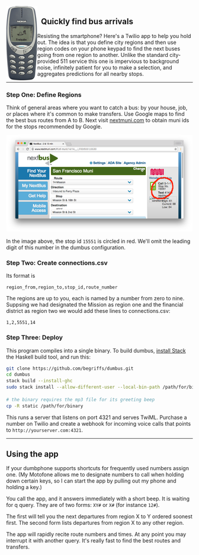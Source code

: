 <img align="left" src="little-nokia.png" />

## &nbsp; Quickly find bus arrivals

Resisting the smartphone? Here's a Twilio app to help you hold out.
The idea is that you define city regions and then use region codes
on your phone keypad to find the next buses going from one region
to another. Unlike the standard city-provided 511 service this one
is impervious to background noise, infinitely patient for you to
make a selection, and aggregates predictions for all nearby stops.

---

### Step One: Define Regions

Think of general areas where you want to catch a bus: by your house,
job, or places where it's common to make transfers. Use Google maps
to find the best bus routes from A to B. Next visit
[nextmuni.com](http://www.nextmuni.com) to obtain muni ids for the
stops recommended by Google.

<p align="center">
  <img src="nextmuni.png" alt="Nextmuni UI" />
</p>

In the image above, the stop id `15551` is circled in red. We'll
omit the leading digit of this number in the dumbus configuration.

### Step Two: Create connections.csv

Its format is

```
region_from,region_to,stop_id,route_number
```

The regions are up to you, each is named by a number from zero to
nine.  Suppsing we had designated the Mission as region one and the
financial district as region two we would add these lines to
connections.csv:

```csv
1,2,5551,14
```

### Step Three: Deploy

This program compiles into a single binary. To build dumbus, [install
Stack](http://docs.haskellstack.org/en/stable/README.html#how-to-install)
the Haskell build tool, and run this:

```bash
git clone https://github.com/begriffs/dumbus.git
cd dumbus
stack build --install-ghc
sudo stack install --allow-different-user --local-bin-path /path/for/binary

# the binary requires the mp3 file for its greeting beep
cp -R static /path/for/binary
```

This runs a server that listens on port 4321 and serves TwiML.
Purchase a number on Twilio and create a webhook for incoming voice
calls that points to `http://yourserver.com:4321`.

---

## Using the app

If your dumbphone supports shortcuts for frequently used numbers
assign one. (My Motofone allows me to designate numbers to call
when holding down certain keys, so I can start the app by pulling
out my phone and holding a key.)

You call the app, and it answers immediately with a short beep. It
is waiting for q query. They are of two forms: `XY#` or `X#` (for
instance `12#`).

The first will tell you the next departures from region X to Y
ordered soonest first. The second form lists departures from region
X to any other region.

The app will rapidly recite route numbers and times. At any point
you may interrupt it with another query. It's really fast to find
the best routes and transfers.
